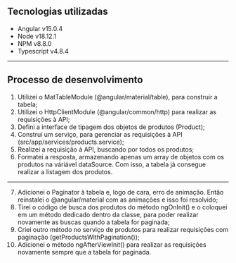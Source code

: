 ## Tecnologias utilizadas
- Angular v15.0.4
- Node v18.12.1
- NPM v8.8.0
- Typescript v4.8.4

---

## Processo de desenvolvimento
1. Utilizei o MatTableModule (@angular/material/table), para construir a tabela;
2. Utilizei o HttpClientModule (@angular/common/http) para realizar as requisições à API;
3. Defini a interface de tipagem dos objetos de produtos (Product);
4. Construí um serviço, para gerenciar as requisições à API (src/app/services/products.service);
5. Realizei a requisição à API, buscando por todos os produtos;
6. Formatei a resposta, armazenando apenas um array de objetos com os produtos na váriável dataSource. Com isso, a tabela já consegue realizar a listagem dos produtos.

---

7. Adicionei o Paginator à tabela e, logo de cara, erro de animação. Então reinstalei o @angular/material com as animações e isso foi resolvido;
8. Tirei o código de busca dos produtos do método ngOnInit() e o coloquei em um método dedicado dentro da classe, para poder realizar novamente as buscas quando a tabela for paginada;
9. Criei outro método no serviço de produtos para realizar requisições com paginação (getProductsWithPagination());
10. Adicionei o método ngAfterViewInit() para realizar as requisições novamente sempre que a tabela for paginada.